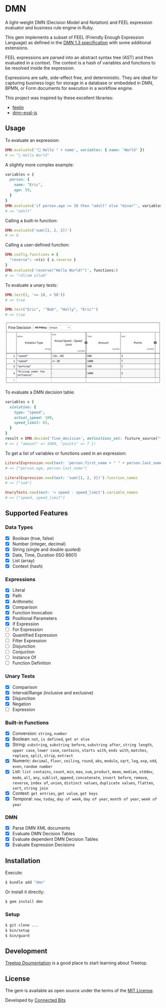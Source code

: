 # DMN

A light-weight DMN (Decision Model and Notation) and FEEL expression evaluator and business rule engine in Ruby.

This gem implements a subset of FEEL (Friendly Enough Expression Language) as defined in the [DMN 1.3 specification](https://www.omg.org/spec/DMN/1.3/PDF) with some additional extensions.

FEEL expressions are parsed into an abstract syntax tree (AST) and then evaluated in a context. The context is a hash of variables and functions to be resolved inside the expression.

Expressions are safe, side-effect free, and deterministic. They are ideal for capturing business logic for storage in a database or embedded in DMN, BPMN, or Form documents for execution in a workflow engine.

This project was inspired by these excellent libraries:

- [feelin](https://github.com/nikku/feelin)
- [dmn-eval-js](https://github.com/mineko-io/dmn-eval-js)

## Usage

To evaluate an expression:

```ruby
DMN.evaluate('"👋 Hello " + name', variables: { name: "World" })
# => "👋 Hello World"
```

A slightly more complex example:

```ruby
variables = {
  person: {
    name: "Eric",
    age: 59,
  }
}
DMN.evaluate('if person.age >= 18 then "adult" else "minor"', variables:)
# => "adult"
```

Calling a built-in function:

```ruby
DMN.evaluate('sum([1, 2, 3])')
# => 6
```

Calling a user-defined function:

```ruby
DMN.config.functions = {
  "reverse": ->(s) { s.reverse }
}
DMN.evaluate('reverse("Hello World!")', functions:)
# => "!dlroW olleH"
```

To evaluate a unary tests:

```ruby
DMN.test(3, '<= 10, > 50'))
# => true
```

```ruby
DMN.test("Eric", '"Bob", "Holly", "Eric"')
# => true
```

![Decision Table](docs/media/decision_table.png)

To evaluate a DMN decision table:

```ruby
variables = {
  violation: {
    type: "speed",
    actual_speed: 100,
    speed_limit: 65,
  }
}
result = DMN.decide('fine_decision', definitions_xml: fixture_source("fine.dmn"), variables:)
# => { "amount" => 1000, "points" => 7 })
```

To get a list of variables or functions used in an expression:

```ruby
LiteralExpression.new(text: 'person.first_name + " " + person.last_name').variable_names
# => ["person.age, person.last_name"]
```

```ruby
LiteralExpression.new(text: 'sum([1, 2, 3])').function_names
# => ["sum"]
```

```ruby
UnaryTests.new(text: '> speed - speed_limit').variable_names
# => ["speed, speed_limit"]
```

## Supported Features

### Data Types

- [x] Boolean (true, false)
- [x] Number (integer, decimal)
- [x] String (single and double quoted)
- [x] Date, Time, Duration (ISO 8601)
- [x] List (array)
- [x] Context (hash)

### Expressions

- [x] Literal
- [x] Path
- [x] Arithmetic
- [x] Comparison
- [x] Function Invocation
- [x] Positional Parameters
- [x] If Expression
- [ ] For Expression
- [ ] Quantified Expression
- [ ] Filter Expression
- [ ] Disjunction
- [ ] Conjuction
- [ ] Instance Of
- [ ] Function Definition

### Unary Tests

- [x] Comparison
- [x] Interval/Range (inclusive and exclusive)
- [x] Disjunction
- [x] Negation
- [ ] Expression

### Built-in Functions

- [x] Conversion: `string`, `number`
- [x] Boolean: `not`, `is defined`, `get or else`
- [x] String: `substring`, `substring before`, `substring after`, `string length`, `upper case`, `lower case`, `contains`, `starts with`, `ends with`, `matches`, `replace`, `split`, `strip`, `extract`
- [x] Numeric: `decimal`, `floor`, `ceiling`, `round`, `abs`, `modulo`, `sqrt`, `log`, `exp`, `odd`, `even`, `random number`
- [x] List: `list contains`, `count`, `min`, `max`, `sum`, `product`, `mean`, `median`, `stddev`, `mode`, `all`, `any`, `sublist`, `append`, `concatenate`, `insert before`, `remove`, `reverse`, `index of`, `union`, `distinct values`, `duplicate values`, `flatten`, `sort`, `string join`
- [x] Context: `get entries`, `get value`, `get keys`
- [x] Temporal: `now`, `today`, `day of week`, `day of year`, `month of year`, `week of year`

### DMN

- [x] Parse DMN XML documents
- [x] Evaluate DMN Decision Tables
- [x] Evaluate dependent DMN Decision Tables
- [x] Evaluate Expression Decisions

## Installation

Execute:

```bash
$ bundle add "dmn"
```

Or install it directly:

```bash
$ gem install dmn
```

### Setup

```bash
$ git clone ...
$ bin/setup
$ bin/guard
```

## Development

[Treetop Doumentation](https://cjheath.github.io/treetop/syntactic_recognition.html) is a good place to start learning about Treetop.

## License

The gem is available as open source under the terms of the [MIT License](https://opensource.org/licenses/MIT).

Developed by [Connected Bits](http://www.connectedbits.com)
